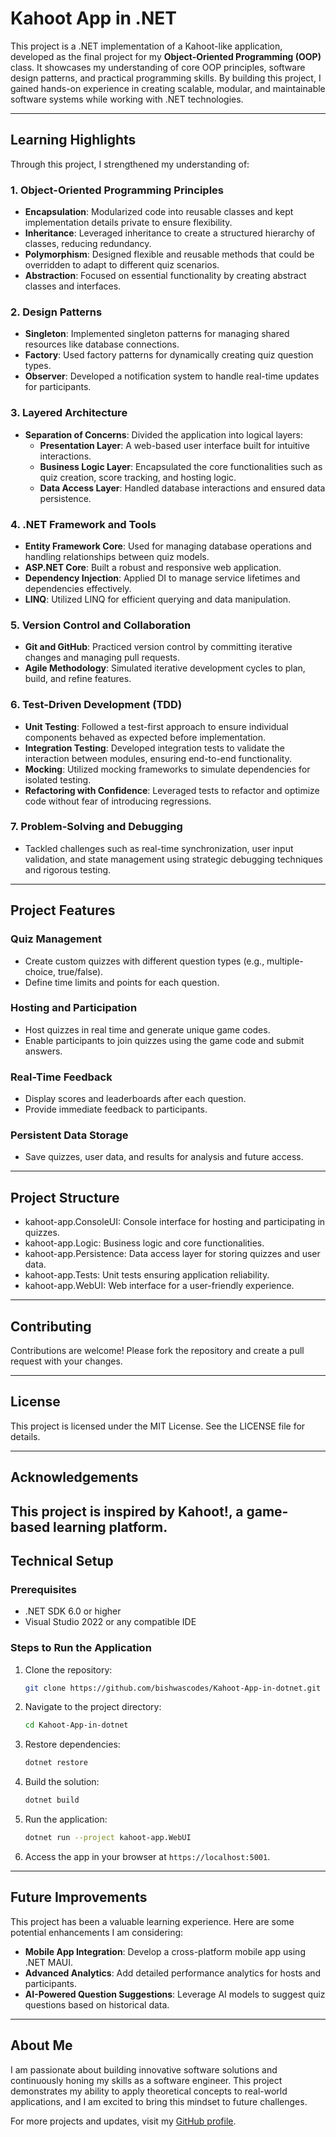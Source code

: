 # Kahoot App in .NET

This project is a .NET implementation of a Kahoot-like application, developed as the final project for my **Object-Oriented Programming (OOP)** class. It showcases my understanding of core OOP principles, software design patterns, and practical programming skills. By building this project, I gained hands-on experience in creating scalable, modular, and maintainable software systems while working with .NET technologies.

---

## Learning Highlights

Through this project, I strengthened my understanding of:

### 1. **Object-Oriented Programming Principles**
- **Encapsulation**: Modularized code into reusable classes and kept implementation details private to ensure flexibility.
- **Inheritance**: Leveraged inheritance to create a structured hierarchy of classes, reducing redundancy.
- **Polymorphism**: Designed flexible and reusable methods that could be overridden to adapt to different quiz scenarios.
- **Abstraction**: Focused on essential functionality by creating abstract classes and interfaces.

### 2. **Design Patterns**
- **Singleton**: Implemented singleton patterns for managing shared resources like database connections.
- **Factory**: Used factory patterns for dynamically creating quiz question types.
- **Observer**: Developed a notification system to handle real-time updates for participants.

### 3. **Layered Architecture**
- **Separation of Concerns**: Divided the application into logical layers:
  - **Presentation Layer**: A web-based user interface built for intuitive interactions.
  - **Business Logic Layer**: Encapsulated the core functionalities such as quiz creation, score tracking, and hosting logic.
  - **Data Access Layer**: Handled database interactions and ensured data persistence.

### 4. **.NET Framework and Tools**
- **Entity Framework Core**: Used for managing database operations and handling relationships between quiz models.
- **ASP.NET Core**: Built a robust and responsive web application.
- **Dependency Injection**: Applied DI to manage service lifetimes and dependencies effectively.
- **LINQ**: Utilized LINQ for efficient querying and data manipulation.

### 5. **Version Control and Collaboration**
- **Git and GitHub**: Practiced version control by committing iterative changes and managing pull requests.
- **Agile Methodology**: Simulated iterative development cycles to plan, build, and refine features.

### 6. Test-Driven Development (TDD)

- **Unit Testing**: Followed a test-first approach to ensure individual components behaved as expected before implementation.
- **Integration Testing**: Developed integration tests to validate the interaction between modules, ensuring end-to-end functionality.
- **Mocking**: Utilized mocking frameworks to simulate dependencies for isolated testing.
- **Refactoring with Confidence**: Leveraged tests to refactor and optimize code without fear of introducing regressions.

### 7. **Problem-Solving and Debugging**
- Tackled challenges such as real-time synchronization, user input validation, and state management using strategic debugging techniques and rigorous testing.

---

## Project Features

### Quiz Management
- Create custom quizzes with different question types (e.g., multiple-choice, true/false).
- Define time limits and points for each question.

### Hosting and Participation
- Host quizzes in real time and generate unique game codes.
- Enable participants to join quizzes using the game code and submit answers.

### Real-Time Feedback
- Display scores and leaderboards after each question.
- Provide immediate feedback to participants.

### Persistent Data Storage
- Save quizzes, user data, and results for analysis and future access.

---
## Project Structure
- kahoot-app.ConsoleUI: Console interface for hosting and participating in quizzes.
- kahoot-app.Logic: Business logic and core functionalities.
- kahoot-app.Persistence: Data access layer for storing quizzes and user data.
- kahoot-app.Tests: Unit tests ensuring application reliability.
- kahoot-app.WebUI: Web interface for a user-friendly experience.
---
## Contributing

Contributions are welcome! Please fork the repository and create a pull request with your changes.

---
## License

This project is licensed under the MIT License. See the LICENSE file for details.

---
## Acknowledgements

This project is inspired by Kahoot!, a game-based learning platform.
---
## Technical Setup

### Prerequisites
- .NET SDK 6.0 or higher
- Visual Studio 2022 or any compatible IDE

### Steps to Run the Application
1. Clone the repository:
   ```bash
   git clone https://github.com/bishwascodes/Kahoot-App-in-dotnet.git
   ```
2. Navigate to the project directory:
   ```bash
   cd Kahoot-App-in-dotnet
   ```
3. Restore dependencies:
   ```bash
   dotnet restore
   ```
4. Build the solution:
   ```bash
   dotnet build
   ```
5. Run the application:
   ```bash
   dotnet run --project kahoot-app.WebUI
   ```
6. Access the app in your browser at `https://localhost:5001`.

---

## Future Improvements

This project has been a valuable learning experience. Here are some potential enhancements I am considering:
- **Mobile App Integration**: Develop a cross-platform mobile app using .NET MAUI.
- **Advanced Analytics**: Add detailed performance analytics for hosts and participants.
- **AI-Powered Question Suggestions**: Leverage AI models to suggest quiz questions based on historical data.

---

## About Me
I am passionate about building innovative software solutions and continuously honing my skills as a software engineer. This project demonstrates my ability to apply theoretical concepts to real-world applications, and I am excited to bring this mindset to future challenges.

For more projects and updates, visit my [GitHub profile](https://github.com/bishwascodes).

